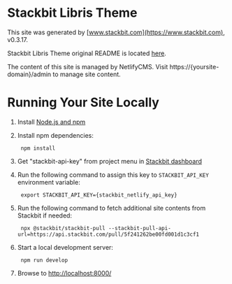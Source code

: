# Stackbit Libris Theme

This site was generated by [www.stackbit.com](https://www.stackbit.com), v0.3.17.

Stackbit Libris Theme original README is located [here](./README.theme.md).

The content of this site is managed by NetlifyCMS. Visit https://{yoursite-domain}/admin to manage site content.

# Running Your Site Locally

1. Install [Node.js and npm](https://nodejs.org/en/)

1. Install npm dependencies:

        npm install

1. Get "stackbit-api-key" from project menu in [Stackbit dashboard](https://app.stackbit.com/dashboard)

1. Run the following command to assign this key to `STACKBIT_API_KEY` environment variable:

        export STACKBIT_API_KEY={stackbit_netlify_api_key}

1. Run the following command to fetch additional site contents from Stackbit if needed:

        npx @stackbit/stackbit-pull --stackbit-pull-api-url=https://api.stackbit.com/pull/5f241262be00fd001d1c3cf1

1. Start a local development server:

        npm run develop

1. Browse to [http://localhost:8000/](http://localhost:8000/)
